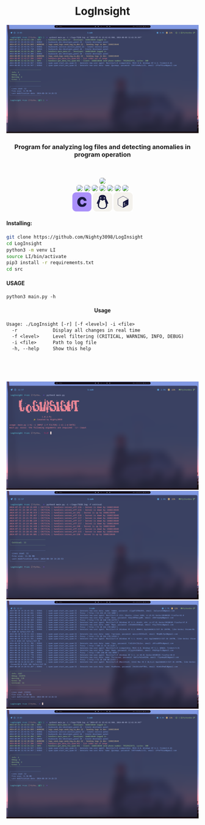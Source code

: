 <div align="center">

# LogInsight

<img src="imgs/4.png" />

### Program for analyzing log files and detecting anomalies in program operation

<br><br>
<a href="./LICENSE.md"><img  class="badge" src="https://img.shields.io/github/license/Nighty3098/LogInsight?style=for-the-badge&color=a6e0b8&logoColor=ffffff&labelColor=1c1c29"  height="23px" style="border-radius: 5px;"/></a><br>
<img class="badge" src="https://img.shields.io/github/issues-pr/Nighty3098/LogInsight?style=for-the-badge&color=ef9f9c&logoColor=85e185&labelColor=1c1c29" height="23px" style="border-radius: 5px;" />
<img class="badge" src="https://img.shields.io/github/release/Nighty3098/LogInsight?style=for-the-badge&color=7589d5&logoColor=ffffff&labelColor=1c1c29" height="23px" style="border-radius: 5px;"/>
<img class="badge" src="https://img.shields.io/github/issues/Nighty3098/LogInsight?style=for-the-badge&color=dbb6ed&logoColor=ffffff&labelColor=1c1c29"  height="23px" style="border-radius: 5px;"/>
<img class="badge" src="https://img.shields.io/github/downloads/Nighty3098/LogInsight/total?style=for-the-badge&color=e0ea9d&logoColor=D9E0EE&labelColor=171b22" height="23px" style="border-radius: 5px;"/>
<img src="https://img.shields.io/github/commit-activity/t/Nighty3098/LogInsight?style=for-the-badge&color=a6e0b8&logoColor=D9E0EE&labelColor=171b22" height="23px" style="border-radius: 5px;"/>
<img class="badge" src="https://img.shields.io/github/stars/Nighty3098/LogInsight?style=for-the-badge&color=eed49f&logoColor=D9E0EE&labelColor=1c1c29" height="23px" style="border-radius: 5px;"/>
<img class="badge" src="https://img.shields.io/github/forks/Nighty3098/LogInsight?style=for-the-badge&color=9dc3ea&logoColor=D9E0EE&labelColor=1c1c29"  height="23px" style="border-radius: 5px;"/>
<br>
<img src="https://github.com/Nighty3098/DevIcons/blob/main/badges/badges_c.png?raw=true" width="50px" />
<img src="https://github.com/Nighty3098/DevIcons/blob/main/badges/badges_linux.png?raw=true" width="50px" />
<img src="https://github.com/Nighty3098/DevIcons/blob/main/badges/badges_bash.png?raw=true" width="50px" />

</div>

#### Installing:

```bash
git clone https://github.com/Nighty3098/LogInsight
cd LogInsight
python3 -m venv LI
source LI/bin/activate
pip3 install -r requirements.txt
cd src
```

#### USAGE

```
python3 main.py -h
```

<div align="center">

#### Usage

</div>

```
Usage: ./LogInsight [-r] [-f <level>] -i <file>
  -r             Display all changes in real time
  -f <level>     Level filtering (CRITICAL, WARNING, INFO, DEBUG)
  -i <file>      Path to log file
  -h, --help     Show this help
```

<br><br><br>

<img src="imgs/1.png" />
<img src="imgs/2.png" />
<img src="imgs/3.png" />
<img src="imgs/4.png" />
